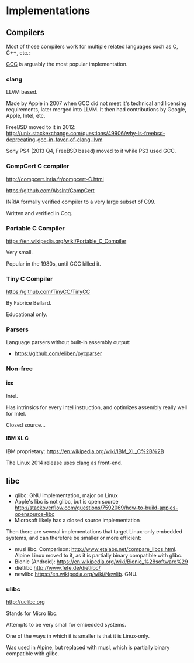 # Implementations

## Compilers

Most of those compilers work for multiple related languages such as C, C++, etc.:

[GCC](gcc/) is arguably the most popular implementation.

### clang

LLVM based.

Made by Apple in 2007 when GCC did not meet it's technical and licensing requirements, later merged into LLVM. It then had contributions by Google, Apple, Intel, etc.

FreeBSD moved to it in 2012: <http://unix.stackexchange.com/questions/49906/why-is-freebsd-deprecating-gcc-in-favor-of-clang-llvm>

Sony PS4 (2013 Q4, FreeBSD based) moved to it while PS3 used GCC.

### CompCert C compiler

<http://compcert.inria.fr/compcert-C.html>

<https://github.com/AbsInt/CompCert>

INRIA formally verified compiler to a very large subset of C99.

Written and verified in Coq.

### Portable C Compiler

<https://en.wikipedia.org/wiki/Portable_C_Compiler>

Very small.

Popular in the 1980s, until GCC killed it.

### Tiny C Compiler

<https://github.com/TinyCC/TinyCC>

By Fabrice Bellard.

Educational only.

### Parsers

Language parsers without built-in assembly output:

- <https://github.com/eliben/pycparser>

### Non-free

#### icc

Intel.

Has intrinsics for every Intel instruction, and optimizes assembly really well for Intel. 

Closed source...

#### IBM XL C

IBM proprietary: <https://en.wikipedia.org/wiki/IBM_XL_C%2B%2B>

The Linux 2014 release uses clang as front-end.

## libc

- glibc: GNU implementation, major on Linux
- Apple's libc is not glibc, but is open source <http://stackoverflow.com/questions/7592069/how-to-build-apples-opensource-libc>
- Microsoft likely has a closed source implementation

Then there are several implementations that target Linux-only embedded systems, and can therefore be smaller or more efficient:

- musl libc. Comparison: <http://www.etalabs.net/compare_libcs.html>. Alpine Linux moved to it, as it is partially binary compatible with glibc.
- Bionic (Android): <https://en.wikipedia.org/wiki/Bionic_%28software%29>
- dietlibc <http://www.fefe.de/dietlibc/>
- newlibc <https://en.wikipedia.org/wiki/Newlib>. GNU.

### ulibc

<http://uclibc.org>

Stands for Micro libc.

Attempts to be very small for embedded systems.

One of the ways in which it is smaller is that it is Linux-only.

Was used in Alpine, but replaced with musl, which is partially binary compatible with glibc.
